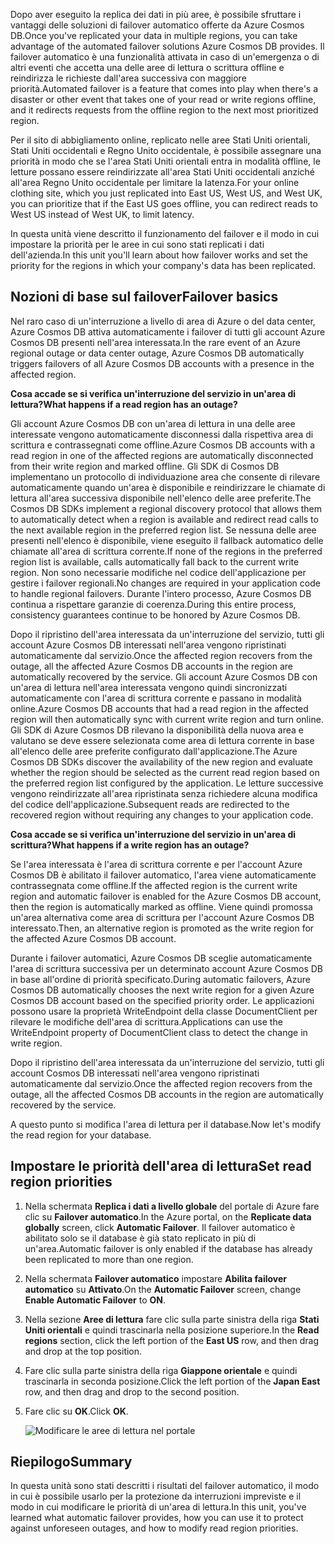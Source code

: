 <span data-ttu-id="c46f7-101">Dopo aver eseguito la replica dei dati in più aree, è possibile sfruttare i vantaggi delle soluzioni di failover automatico offerte da Azure Cosmos DB.</span><span class="sxs-lookup"><span data-stu-id="c46f7-101">Once you've replicated your data in multiple regions, you can take advantage of the automated failover solutions Azure Cosmos DB provides.</span></span> <span data-ttu-id="c46f7-102">Il failover automatico è una funzionalità attivata in caso di un'emergenza o di altri eventi che accetta una delle aree di lettura o scrittura offline e reindirizza le richieste dall'area successiva con maggiore priorità.</span><span class="sxs-lookup"><span data-stu-id="c46f7-102">Automated failover is a feature that comes into play when there's a disaster or other event that takes one of your read or write regions offline, and it redirects requests from the offline region to the next most prioritized region.</span></span> 

<span data-ttu-id="c46f7-103">Per il sito di abbigliamento online, replicato nelle aree Stati Uniti orientali, Stati Uniti occidentali e Regno Unito occidentale, è possibile assegnare una priorità in modo che se l'area Stati Uniti orientali entra in modalità offline, le letture possano essere reindirizzate all'area Stati Uniti occidentali anziché all'area Regno Unito occidentale per limitare la latenza.</span><span class="sxs-lookup"><span data-stu-id="c46f7-103">For your online clothing site, which you just replicated into East US, West US, and West UK, you can prioritize that if the East US goes offline, you can redirect reads to West US instead of West UK, to limit latency.</span></span> 

<span data-ttu-id="c46f7-104">In questa unità viene descritto il funzionamento del failover e il modo in cui impostare la priorità per le aree in cui sono stati replicati i dati dell'azienda.</span><span class="sxs-lookup"><span data-stu-id="c46f7-104">In this unit you'll learn about how failover works and set the priority for the regions in which your company's data has been replicated.</span></span>

## <a name="failover-basics"></a><span data-ttu-id="c46f7-105">Nozioni di base sul failover</span><span class="sxs-lookup"><span data-stu-id="c46f7-105">Failover basics</span></span>

<span data-ttu-id="c46f7-106">Nel raro caso di un'interruzione a livello di area di Azure o del data center, Azure Cosmos DB attiva automaticamente i failover di tutti gli account Azure Cosmos DB presenti nell'area interessata.</span><span class="sxs-lookup"><span data-stu-id="c46f7-106">In the rare event of an Azure regional outage or data center outage, Azure Cosmos DB automatically triggers failovers of all Azure Cosmos DB accounts with a presence in the affected region.</span></span>

<span data-ttu-id="c46f7-107">**Cosa accade se si verifica un'interruzione del servizio in un'area di lettura?**</span><span class="sxs-lookup"><span data-stu-id="c46f7-107">**What happens if a read region has an outage?**</span></span>

<span data-ttu-id="c46f7-108">Gli account Azure Cosmos DB con un'area di lettura in una delle aree interessate vengono automaticamente disconnessi dalla rispettiva area di scrittura e contrassegnati come offline.</span><span class="sxs-lookup"><span data-stu-id="c46f7-108">Azure Cosmos DB accounts with a read region in one of the affected regions are automatically disconnected from their write region and marked offline.</span></span> <span data-ttu-id="c46f7-109">Gli SDK di Cosmos DB implementano un protocollo di individuazione area che consente di rilevare automaticamente quando un'area è disponibile e reindirizzare le chiamate di lettura all'area successiva disponibile nell'elenco delle aree preferite.</span><span class="sxs-lookup"><span data-stu-id="c46f7-109">The Cosmos DB SDKs implement a regional discovery protocol that allows them to automatically detect when a region is available and redirect read calls to the next available region in the preferred region list.</span></span> <span data-ttu-id="c46f7-110">Se nessuna delle aree presenti nell'elenco è disponibile, viene eseguito il fallback automatico delle chiamate all'area di scrittura corrente.</span><span class="sxs-lookup"><span data-stu-id="c46f7-110">If none of the regions in the preferred region list is available, calls automatically fall back to the current write region.</span></span> <span data-ttu-id="c46f7-111">Non sono necessarie modifiche nel codice dell'applicazione per gestire i failover regionali.</span><span class="sxs-lookup"><span data-stu-id="c46f7-111">No changes are required in your application code to handle regional failovers.</span></span> <span data-ttu-id="c46f7-112">Durante l'intero processo, Azure Cosmos DB continua a rispettare garanzie di coerenza.</span><span class="sxs-lookup"><span data-stu-id="c46f7-112">During this entire process, consistency guarantees continue to be honored by Azure Cosmos DB.</span></span>

<span data-ttu-id="c46f7-113">Dopo il ripristino dell'area interessata da un'interruzione del servizio, tutti gli account Azure Cosmos DB interessati nell'area vengono ripristinati automaticamente dal servizio.</span><span class="sxs-lookup"><span data-stu-id="c46f7-113">Once the affected region recovers from the outage, all the affected Azure Cosmos DB accounts in the region are automatically recovered by the service.</span></span> <span data-ttu-id="c46f7-114">Gli account Azure Cosmos DB con un'area di lettura nell'area interessata vengono quindi sincronizzati automaticamente con l'area di scrittura corrente e passano in modalità online.</span><span class="sxs-lookup"><span data-stu-id="c46f7-114">Azure Cosmos DB accounts that had a read region in the affected region will then automatically sync with current write region and turn online.</span></span> <span data-ttu-id="c46f7-115">Gli SDK di Azure Cosmos DB rilevano la disponibilità della nuova area e valutano se deve essere selezionata come area di lettura corrente in base all'elenco delle aree preferite configurato dall'applicazione.</span><span class="sxs-lookup"><span data-stu-id="c46f7-115">The Azure Cosmos DB SDKs discover the availability of the new region and evaluate whether the region should be selected as the current read region based on the preferred region list configured by the application.</span></span> <span data-ttu-id="c46f7-116">Le letture successive vengono reindirizzate all'area ripristinata senza richiedere alcuna modifica del codice dell'applicazione.</span><span class="sxs-lookup"><span data-stu-id="c46f7-116">Subsequent reads are redirected to the recovered region without requiring any changes to your application code.</span></span>

<span data-ttu-id="c46f7-117">**Cosa accade se si verifica un'interruzione del servizio in un'area di scrittura?**</span><span class="sxs-lookup"><span data-stu-id="c46f7-117">**What happens if a write region has an outage?**</span></span>

<span data-ttu-id="c46f7-118">Se l'area interessata è l'area di scrittura corrente e per l'account Azure Cosmos DB è abilitato il failover automatico, l'area viene automaticamente contrassegnata come offline.</span><span class="sxs-lookup"><span data-stu-id="c46f7-118">If the affected region is the current write region and automatic failover is enabled for the Azure Cosmos DB account, then the region is automatically marked as offline.</span></span> <span data-ttu-id="c46f7-119">Viene quindi promossa un'area alternativa come area di scrittura per l'account Azure Cosmos DB interessato.</span><span class="sxs-lookup"><span data-stu-id="c46f7-119">Then, an alternative region is promoted as the write region for the affected Azure Cosmos DB account.</span></span>

<span data-ttu-id="c46f7-120">Durante i failover automatici, Azure Cosmos DB sceglie automaticamente l'area di scrittura successiva per un determinato account Azure Cosmos DB in base all'ordine di priorità specificato.</span><span class="sxs-lookup"><span data-stu-id="c46f7-120">During automatic failovers, Azure Cosmos DB automatically chooses the next write region for a given Azure Cosmos DB account based on the specified priority order.</span></span> <span data-ttu-id="c46f7-121">Le applicazioni possono usare la proprietà WriteEndpoint della classe DocumentClient per rilevare le modifiche dell'area di scrittura.</span><span class="sxs-lookup"><span data-stu-id="c46f7-121">Applications can use the WriteEndpoint property of DocumentClient class to detect the change in write region.</span></span>

<span data-ttu-id="c46f7-122">Dopo il ripristino dell'area interessata da un'interruzione del servizio, tutti gli account Cosmos DB interessati nell'area vengono ripristinati automaticamente dal servizio.</span><span class="sxs-lookup"><span data-stu-id="c46f7-122">Once the affected region recovers from the outage, all the affected Cosmos DB accounts in the region are automatically recovered by the service.</span></span>

<span data-ttu-id="c46f7-123">A questo punto si modifica l'area di lettura per il database.</span><span class="sxs-lookup"><span data-stu-id="c46f7-123">Now let's modify the read region for your database.</span></span>

## <a name="set-read-region-priorities"></a><span data-ttu-id="c46f7-124">Impostare le priorità dell'area di lettura</span><span class="sxs-lookup"><span data-stu-id="c46f7-124">Set read region priorities</span></span>

1. <span data-ttu-id="c46f7-125">Nella schermata **Replica i dati a livello globale** del portale di Azure fare clic su **Failover automatico**.</span><span class="sxs-lookup"><span data-stu-id="c46f7-125">In the Azure portal, on the **Replicate data globally** screen, click **Automatic Failover**.</span></span> <span data-ttu-id="c46f7-126">Il failover automatico è abilitato solo se il database è già stato replicato in più di un'area.</span><span class="sxs-lookup"><span data-stu-id="c46f7-126">Automatic failover is only enabled if the database has already been replicated to more than one region.</span></span>
2. <span data-ttu-id="c46f7-127">Nella schermata **Failover automatico** impostare **Abilita failover automatico** su **Attivato**.</span><span class="sxs-lookup"><span data-stu-id="c46f7-127">On the **Automatic Failover** screen, change **Enable Automatic Failover** to **ON**.</span></span>
3. <span data-ttu-id="c46f7-128">Nella sezione **Aree di lettura** fare clic sulla parte sinistra della riga **Stati Uniti orientali** e quindi trascinarla nella posizione superiore.</span><span class="sxs-lookup"><span data-stu-id="c46f7-128">In the **Read regions** section, click the left portion of the **East US** row, and then drag and drop at the top position.</span></span>
4. <span data-ttu-id="c46f7-129">Fare clic sulla parte sinistra della riga **Giappone orientale** e quindi trascinarla in seconda posizione.</span><span class="sxs-lookup"><span data-stu-id="c46f7-129">Click the left portion of the **Japan East** row, and then drag and drop to the second position.</span></span>
5. <span data-ttu-id="c46f7-130">Fare clic su **OK**.</span><span class="sxs-lookup"><span data-stu-id="c46f7-130">Click **OK**.</span></span>

    ![Modificare le aree di lettura nel portale](../media/4-change-priorities/change-read-priorities.gif)

## <a name="summary"></a><span data-ttu-id="c46f7-132">Riepilogo</span><span class="sxs-lookup"><span data-stu-id="c46f7-132">Summary</span></span>

<span data-ttu-id="c46f7-133">In questa unità sono stati descritti i risultati del failover automatico, il modo in cui è possibile usarlo per la protezione da interruzioni impreviste e il modo in cui modificare le priorità di un'area di lettura.</span><span class="sxs-lookup"><span data-stu-id="c46f7-133">In this unit, you've learned what automatic failover provides, how you can use it to protect against unforeseen outages, and how to modify read region priorities.</span></span>
